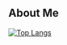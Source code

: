 ## About Me
[![Top Langs](https://github-readme-stats.vercel.app/api/top-langs/?username=jmurrah&layout=compact&theme=radical&langs_count=20)](https://github.com/anuraghazra/github-readme-stats)

